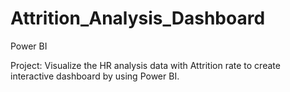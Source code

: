 # Attrition_Analysis_Dashboard

Power BI

Project: Visualize the HR analysis data with Attrition rate to create interactive dashboard by using Power BI.
